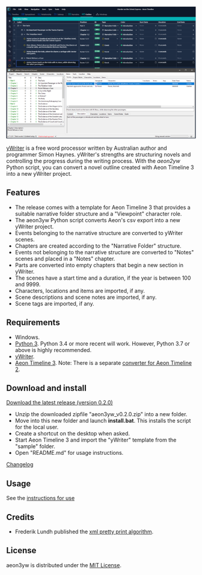 [![Screenshot: Example](Screenshots/screen01.png)](https://raw.githubusercontent.com/peter88213/aeon3yw/main/docs/Screenshots/screen01.png)

[yWriter](http://spacejock.com/yWriter7.html) is a free word processor written by Australian author and programmer Simon Haynes. yWriter's strengths are structuring novels and controlling the progress during the writing process. With the *aeon2yw* Python script, you can convert a novel outline created with Aeon Timeline 3 into a new yWriter project.

## Features

- The release comes with a template for Aeon Timeline 3 that provides a suitable narrative folder structure and a "Viewpoint" character role.
- The aeon3yw Python script converts Aeon's csv export into a new yWriter project.
- Events belonging to the narrative structure are converted to yWriter scenes.
- Chapters are created according to the "Narrative Folder" structure.
- Events not belonging to the narrative structure are converted to "Notes" scenes and placed in a "Notes" chapter.
- Parts are converted into empty chapters that begin a new section in yWriter.
- The scenes have a start time and a duration, if the year is between 100 and 9999.
- Characters, locations and items are imported, if any.
- Scene descriptions and scene notes are imported, if any.
- Scene tags are imported, if any.

 
## Requirements

- Windows.
- [Python 3](https://www.python.org). Python 3.4 or more recent will work. However, Python 3.7 or above is highly recommended.
- [yWriter](http://spacejock.com/yWriter7.html).
- [Aeon Timeline 3](https://www.aeontimeline.com/). Note: There is a separate [converter for Aeon Timeline 2](https://peter88213.github.io/aeon2yw).


## Download and install

[Download the latest release (version 0.2.0)](https://raw.githubusercontent.com/peter88213/aeon3yw/main/dist/aeon3yw_v0.2.0.zip)

- Unzip the downloaded zipfile "aeon3yw_v0.2.0.zip" into a new folder.
- Move into this new folder and launch **install.bat**. This installs the script for the local user.
- Create a shortcut on the desktop when asked.
- Start Aeon Timeline 3 and import the "yWriter" template from the "sample" folder.
- Open "README.md" for usage instructions.

[Changelog](changelog)

## Usage

See the [instructions for use](usage)

## Credits

- Frederik Lundh published the [xml pretty print algorithm](http://effbot.org/zone/element-lib.htm#prettyprint).


## License

aeon3yw is distributed under the [MIT License](http://www.opensource.org/licenses/mit-license.php).


 




